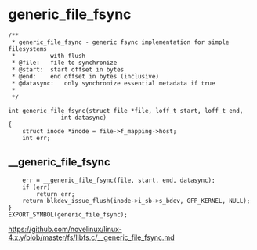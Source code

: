 # generic_file_fsync

```
/**
 * generic_file_fsync - generic fsync implementation for simple filesystems
 *			with flush
 * @file:	file to synchronize
 * @start:	start offset in bytes
 * @end:	end offset in bytes (inclusive)
 * @datasync:	only synchronize essential metadata if true
 *
 */

int generic_file_fsync(struct file *file, loff_t start, loff_t end,
		       int datasync)
{
	struct inode *inode = file->f_mapping->host;
	int err;
```

## __generic_file_fsync

```
	err = __generic_file_fsync(file, start, end, datasync);
	if (err)
		return err;
	return blkdev_issue_flush(inode->i_sb->s_bdev, GFP_KERNEL, NULL);
}
EXPORT_SYMBOL(generic_file_fsync);
```

https://github.com/novelinux/linux-4.x.y/blob/master/fs/libfs.c/__generic_file_fsync.md
